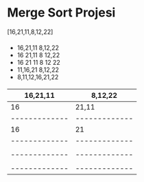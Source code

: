 Merge Sort Projesi
=============


[16,21,11,8,12,22]

####

- 16,21,11      8,12,22
- 16  21,11     8   12,22
- 16   21   11      8   12    22
- 11,16,21      8,12,22
- 8,11,12,16,21,22

####





|  16,21,11 | 8,12,22 |
| ------------- | ------------- |
|  16 | 21,11   | 8 |  12,22 |
| ------------- | ------------- |
| 16  | 21 | 11 | 8 |  12 | 22 |
| ------------- | ------------- |
|   |   |
| ------------- | ------------- |
|   |   |
| ------------- | ------------- |

